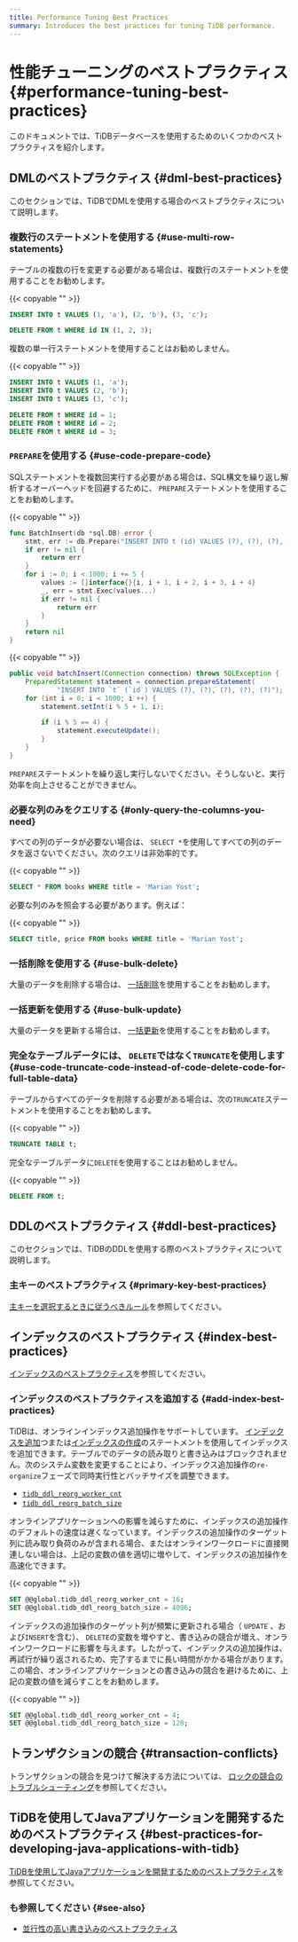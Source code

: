 ```yaml
---
title: Performance Tuning Best Practices
summary: Introduces the best practices for tuning TiDB performance.
---
```


# 性能チューニングのベストプラクティス {#performance-tuning-best-practices}

このドキュメントでは、TiDBデータベースを使用するためのいくつかのベストプラクティスを紹介します。

## DMLのベストプラクティス {#dml-best-practices}

このセクションでは、TiDBでDMLを使用する場合のベストプラクティスについて説明します。

### 複数行のステートメントを使用する {#use-multi-row-statements}

テーブルの複数の行を変更する必要がある場合は、複数行のステートメントを使用することをお勧めします。

{{< copyable "" >}}

```sql
INSERT INTO t VALUES (1, 'a'), (2, 'b'), (3, 'c');

DELETE FROM t WHERE id IN (1, 2, 3);
```

複数の単一行ステートメントを使用することはお勧めしません。

{{< copyable "" >}}

```sql
INSERT INTO t VALUES (1, 'a');
INSERT INTO t VALUES (2, 'b');
INSERT INTO t VALUES (3, 'c');

DELETE FROM t WHERE id = 1;
DELETE FROM t WHERE id = 2;
DELETE FROM t WHERE id = 3;
```

### <code>PREPARE</code>を使用する {#use-code-prepare-code}

SQLステートメントを複数回実行する必要がある場合は、SQL構文を繰り返し解析するオーバーヘッドを回避するために、 `PREPARE`ステートメントを使用することをお勧めします。

<SimpleTab>
<div label="Golang">

{{< copyable "" >}}

```go
func BatchInsert(db *sql.DB) error {
    stmt, err := db.Prepare("INSERT INTO t (id) VALUES (?), (?), (?), (?), (?)")
    if err != nil {
        return err
    }
    for i := 0; i < 1000; i += 5 {
        values := []interface{}{i, i + 1, i + 2, i + 3, i + 4}
        _, err = stmt.Exec(values...)
        if err != nil {
            return err
        }
    }
    return nil
}
```

</div>

<div label="Java">

{{< copyable "" >}}

```java
public void batchInsert(Connection connection) throws SQLException {
    PreparedStatement statement = connection.prepareStatement(
            "INSERT INTO `t` (`id`) VALUES (?), (?), (?), (?), (?)");
    for (int i = 0; i < 1000; i ++) {
        statement.setInt(i % 5 + 1, i);

        if (i % 5 == 4) {
            statement.executeUpdate();
        }
    }
}
```

</div>
</SimpleTab>

`PREPARE`ステートメントを繰り返し実行しないでください。そうしないと、実行効率を向上させることができません。

### 必要な列のみをクエリする {#only-query-the-columns-you-need}

すべての列のデータが必要ない場合は、 `SELECT *`を使用してすべての列のデータを返さないでください。次のクエリは非効率的です。

{{< copyable "" >}}

```sql
SELECT * FROM books WHERE title = 'Marian Yost';
```

必要な列のみを照会する必要があります。例えば：

{{< copyable "" >}}

```sql
SELECT title, price FROM books WHERE title = 'Marian Yost';
```

### 一括削除を使用する {#use-bulk-delete}

大量のデータを削除する場合は、 [一括削除](/develop/dev-guide-delete-data.md#bulk-delete)を使用することをお勧めします。

### 一括更新を使用する {#use-bulk-update}

大量のデータを更新する場合は、 [一括更新](/develop/dev-guide-update-data.md#bulk-update)を使用することをお勧めします。

### 完全なテーブルデータには、 <code>DELETE</code>ではなく<code>TRUNCATE</code>を使用します {#use-code-truncate-code-instead-of-code-delete-code-for-full-table-data}

テーブルからすべてのデータを削除する必要がある場合は、次の`TRUNCATE`ステートメントを使用することをお勧めします。

{{< copyable "" >}}

```sql
TRUNCATE TABLE t;
```

完全なテーブルデータに`DELETE`を使用することはお勧めしません。

{{< copyable "" >}}

```sql
DELETE FROM t;
```

## DDLのベストプラクティス {#ddl-best-practices}

このセクションでは、TiDBのDDLを使用する際のベストプラクティスについて説明します。

### 主キーのベストプラクティス {#primary-key-best-practices}

[主キーを選択するときに従うべきルール](/develop/dev-guide-create-table.md#guidelines-to-follow-when-selecting-primary-key)を参照してください。

## インデックスのベストプラクティス {#index-best-practices}

[インデックスのベストプラクティス](/develop/dev-guide-index-best-practice.md)を参照してください。

### インデックスのベストプラクティスを追加する {#add-index-best-practices}

TiDBは、オンラインインデックス追加操作をサポートしています。 [インデックスを追加](/sql-statements/sql-statement-add-index.md)つまたは[インデックスの作成](/sql-statements/sql-statement-create-index.md)のステートメントを使用してインデックスを追加できます。テーブルでのデータの読み取りと書き込みはブロックされません。次のシステム変数を変更することにより、インデックス追加操作の`re-organize`フェーズで同時実行性とバッチサイズを調整できます。

-   [`tidb_ddl_reorg_worker_cnt`](/system-variables.md#tidb_ddl_reorg_worker_cnt)
-   [`tidb_ddl_reorg_batch_size`](/system-variables.md#tidb_ddl_reorg_batch_size)

オンラインアプリケーションへの影響を減らすために、インデックスの追加操作のデフォルトの速度は遅くなっています。インデックスの追加操作のターゲット列に読み取り負荷のみが含まれる場合、またはオンラインワークロードに直接関連しない場合は、上記の変数の値を適切に増やして、インデックスの追加操作を高速化できます。

{{< copyable "" >}}

```sql
SET @@global.tidb_ddl_reorg_worker_cnt = 16;
SET @@global.tidb_ddl_reorg_batch_size = 4096;
```

インデックスの追加操作のターゲット列が頻繁に更新される場合（ `UPDATE` 、および`INSERT`を含む）、 `DELETE`の変数を増やすと、書き込みの競合が増え、オンラインワークロードに影響を与えます。したがって、インデックスの追加操作は、再試行が繰り返されるため、完了するまでに長い時間がかかる場合があります。この場合、オンラインアプリケーションとの書き込みの競合を避けるために、上記の変数の値を減らすことをお勧めします。

{{< copyable "" >}}

```sql
SET @@global.tidb_ddl_reorg_worker_cnt = 4;
SET @@global.tidb_ddl_reorg_batch_size = 128;
```

## トランザクションの競合 {#transaction-conflicts}

トランザクションの競合を見つけて解決する方法については、 [ロックの競合のトラブルシューティング](/troubleshoot-lock-conflicts.md)を参照してください。

## TiDBを使用してJavaアプリケーションを開発するためのベストプラクティス {#best-practices-for-developing-java-applications-with-tidb}

[TiDBを使用してJavaアプリケーションを開発するためのベストプラクティス](/best-practices/java-app-best-practices.md)を参照してください。

### も参照してください {#see-also}

-   [並行性の高い書き込みのベストプラクティス](/best-practices/high-concurrency-best-practices.md)
